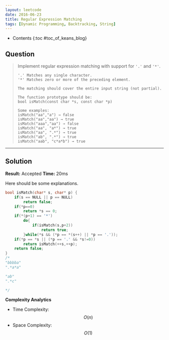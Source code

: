```yaml
---
layout: leetcode
date: 2016-06-23
title: Regular Expression Matching
tags: [Dynamic Programming, Backtracking, String]
---
```


* Contents
{:toc #toc_of_keans_blog}

## Question

> Implement regular expression matching with support for `'.'` and `'*'`.
>
>     '.' Matches any single character.
>     '*' Matches zero or more of the preceding element.
>     
>     The matching should cover the entire input string (not partial).
>     
>     The function prototype should be:
>     bool isMatch(const char *s, const char *p)
>     
>     Some examples:
>     isMatch("aa","a") → false
>     isMatch("aa","aa") → true
>     isMatch("aaa","aa") → false
>     isMatch("aa", "a*") → true
>     isMatch("aa", ".*") → true
>     isMatch("ab", ".*") → true
>     isMatch("aab", "c*a*b") → true
>     
>     

***

## Solution

**Result:** Accepted **Time:** 20ms

Here should be some explanations.

```c
bool isMatch(char* s, char* p) {
    if(s == NULL || p == NULL)
        return false;
    if(*p==0)
        return *s == 0;
    if(*(p+1) == '*')
        do{
            if(isMatch(s,p+2))
                return true;
        }while(*s && (*p == *(s++) || *p == '.'));
    if(*p == *s || (*p == '.' && *s!=0))
        return isMatch(++s,++p);
    return false;
}
/*
"bbbba"
".*a*a"

"ab"
".*c"

*/
```

**Complexity Analytics**

- Time Complexity: $$O(n)$$
- Space Complexity: $$O(1)$$
